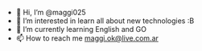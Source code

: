- 👋 Hi, I’m @maggi025
- 👀 I’m interested in learn all about new technologies :B
- 🌱 I’m currently learning English and GO
- 📫 How to reach me maggi.ok@live.com.ar

<!---
maggi025/maggi025 is a ✨ special ✨ repository because its `README.md` (this file) appears on your GitHub profile.
You can click the Preview link to take a look at your changes.
--->
